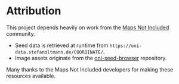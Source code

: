 # Attribution

This project depends heavily on work from the [Maps Not Included](https://mapsnotincluded.org) community.

* Seed data is retrieved at runtime from `https://oni-data.stefanoltmann.de/COORDINATE/`.
* Image assets originate from the [oni-seed-browser](https://github.com/MapsNotIncluded/oni-seed-browser) repository.

Many thanks to the Maps Not Included developers for making these resources available.
